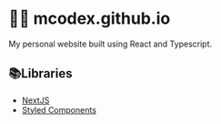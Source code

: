 # 👨‍💻 mcodex.github.io

My personal website built using React and Typescript.

## 📚Libraries

* [NextJS](https://nextjs.org/)
* [Styled Components](https://styled-components.com/)
